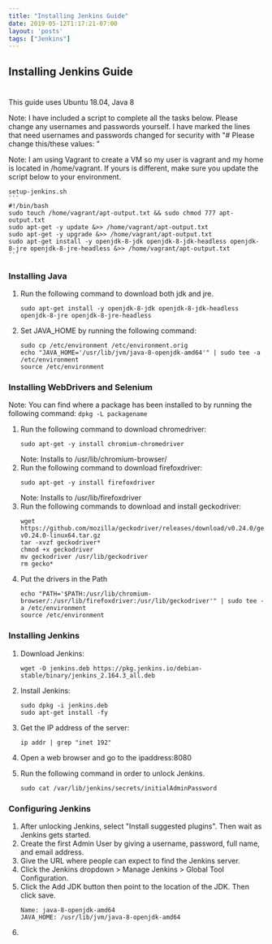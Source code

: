 ```yaml
---
title: "Installing Jenkins Guide"
date: 2019-05-12T1:17:21-07:00
layout: 'posts'
tags: ["Jenkins"]
---
```


## Installing Jenkins Guide
#

This guide uses Ubuntu 18.04, Java 8

Note: I have included a script to complete all the tasks below. Please change any usernames and passwords yourself. I have marked the lines that need usernames and passwords changed for security with "# Please change this/these values: "

Note: I am using Vagrant to create a VM so my user is vagrant and my home is located in /home/vagrant. If yours is different, make sure you update the script below to your environment.

    setup-jenkins.sh
    ```
    #!/bin/bash
    sudo touch /home/vagrant/apt-output.txt && sudo chmod 777 apt-output.txt
    sudo apt-get -y update &>> /home/vagrant/apt-output.txt
    sudo apt-get -y upgrade &>> /home/vagrant/apt-output.txt
    sudo apt-get install -y openjdk-8-jdk openjdk-8-jdk-headless openjdk-8-jre openjdk-8-jre-headless &>> /home/vagrant/apt-output.txt
    ```

### Installing Java
1. Run the following command to download both jdk and jre.
    ```
    sudo apt-get install -y openjdk-8-jdk openjdk-8-jdk-headless openjdk-8-jre openjdk-8-jre-headless
    ```

2. Set JAVA_HOME by running the following command:
    ```
    sudo cp /etc/environment /etc/environment.orig
    echo "JAVA_HOME='/usr/lib/jvm/java-8-openjdk-amd64'" | sudo tee -a /etc/environment
    source /etc/environment
    ```

### Installing WebDrivers and Selenium
Note: You can find where a package has been installed to by running the following command:
    ```
    dpkg -L packagename
    ```

1. Run the following command to download chromedriver:
    ```
    sudo apt-get -y install chromium-chromedriver
    ```
    Note: Installs to /usr/lib/chromium-browser/
2. Run the following command to download firefoxdriver:
    ```
    sudo apt-get -y install firefoxdriver
    ```
    Note: Installs to /usr/lib/firefoxdriver
3. Run the following commands to download and install geckodriver:
    ```
    wget https://github.com/mozilla/geckodriver/releases/download/v0.24.0/geckodriver-v0.24.0-linux64.tar.gz
    tar -xvzf geckodriver*
    chmod +x geckodriver
    mv geckodriver /usr/lib/geckodriver
    rm gecko*
    ```
4. Put the drivers in the Path
    ```
    echo "PATH='$PATH:/usr/lib/chromium-browser/:/usr/lib/firefoxdriver:/usr/lib/geckodriver'" | sudo tee -a /etc/environment
    source /etc/environment
    ```
    
### Installing Jenkins
1. Download Jenkins:
    ```
    wget -O jenkins.deb https://pkg.jenkins.io/debian-stable/binary/jenkins_2.164.3_all.deb
    ```
2. Install Jenkins:
    ```
    sudo dpkg -i jenkins.deb
    sudo apt-get install -fy
    ```
3. Get the IP address of the server:
    ```
    ip addr | grep "inet 192"
    ```
4. Open a web browser and go to the ipaddress:8080
   
5. Run the following command in order to unlock Jenkins.
    ```
    sudo cat /var/lib/jenkins/secrets/initialAdminPassword
    ```

### Configuring Jenkins
1. After unlocking Jenkins, select "Install suggested plugins". Then wait as Jenkins gets started.
2. Create the first Admin User by giving a username, password, full name, and email address.
3. Give the URL where people can expect to find the Jenkins server.
4. Click the Jenkins dropdown > Manage Jenkins > Global Tool Configuration.
5. Click the Add JDK button then point to the location of the JDK. Then click save.
    ```
    Name: java-8-openjdk-amd64
    JAVA_HOME: /usr/lib/jvm/java-8-openjdk-amd64
    ```
6. 